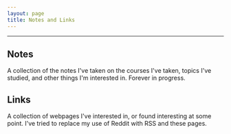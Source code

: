 ```yaml
---
layout: page
title: Notes and Links
---
```


--------------------------------------------------------------------------------
## Notes

A collection of the notes I've taken on the courses I've taken, topics I've studied, and other things I'm interested in. Forever in progress.

## Links

A collection of webpages I've interested in, or found interesting at some point. I've tried to replace my use of Reddit with RSS and these pages.
